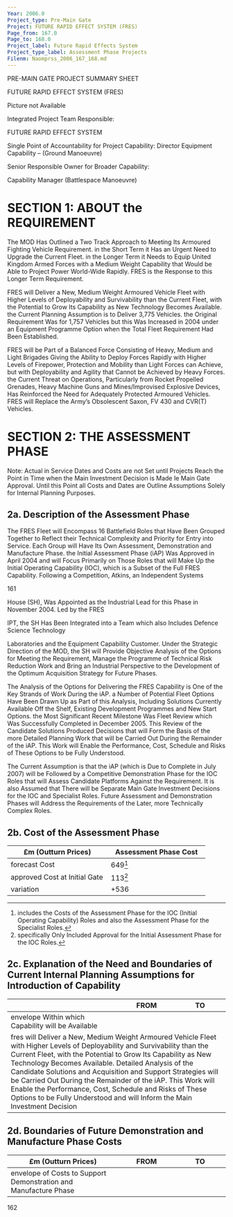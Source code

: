 ```yaml
---
Year: 2006.0
Project_type: Pre-Main Gate
Project: FUTURE RAPID EFFECT SYSTEM (FRES)
Page_from: 167.0
Page_to: 168.0
Project_label: Future Rapid Effects System
Project_type_label: Assessment Phase Projects
Filenm: Naomprss_2006_167_168.md
---
```

PRE-MAIN GATE PROJECT SUMMARY SHEET

FUTURE RAPID EFFECT SYSTEM (FRES)

Picture not Available

Integrated Project Team Responsible:

FUTURE RAPID EFFECT SYSTEM

Single Point of Accountability for Project Capability: Director Equipment Capability – (Ground Manoeuvre)

Senior Responsible Owner for Broader Capability:

Capability Manager (Battlespace Manoeuvre)

# SECTION 1: ABOUT the REQUIREMENT

The MOD Has Outlined a Two Track Approach to Meeting Its Armoured Fighting Vehicle Requirement. in the Short Term it Has an Urgent Need to Upgrade the Current Fleet. in the Longer Term it Needs to Equip United Kingdom Armed Forces with a Medium Weight Capability that Would be Able to Project Power World-Wide Rapidly. FRES is the Response to this Longer Term Requirement.

FRES will Deliver a New, Medium Weight Armoured Vehicle Fleet with Higher Levels of Deployability and Survivability than the Current Fleet, with the Potential to Grow Its Capability as New Technology Becomes Available. the Current Planning Assumption is to Deliver 3,775 Vehicles. the Original Requirement Was for 1,757 Vehicles but this Was Increased in 2004 under an Equipment Programme Option when the Total Fleet Requirement Had Been Established.

FRES will be Part of a Balanced Force Consisting of Heavy, Medium and Light Brigades Giving the Ability to Deploy Forces Rapidly with Higher Levels of Firepower, Protection and Mobility than Light Forces can Achieve, but with Deployability and Agility that Cannot be Achieved by Heavy Forces. the Current Threat on Operations, Particularly from Rocket Propelled Grenades, Heavy Machine Guns and Mines/Improvised Explosive Devices, Has Reinforced the Need for Adequately Protected Armoured Vehicles. FRES will Replace the Army’s Obsolescent Saxon, FV 430 and CVR(T) Vehicles.

# SECTION 2: THE ASSESSMENT PHASE

Note: Actual in Service Dates and Costs are not Set until Projects Reach the Point in Time when the Main Investment Decision is Made Ie Main Gate Approval. Until this Point all Costs and Dates are Outline Assumptions Solely for Internal Planning Purposes.

## 2a. Description of the Assessment Phase

The FRES Fleet will Encompass 16 Battlefield Roles that Have Been Grouped Together to Reflect their Technical Complexity and Priority for Entry into Service. Each Group will Have Its Own Assessment, Demonstration and Manufacture Phase. the Initial Assessment Phase (iAP) Was Approved in April 2004 and will Focus Primarily on Those Roles that will Make Up the Initial Operating Capability (IOC), which is a Subset of the Full FRES Capability. Following a Competition, Atkins, an Independent Systems

161

House (SH), Was Appointed as the Industrial Lead for this Phase in November 2004. Led by the FRES

IPT, the SH Has Been Integrated into a Team which also Includes Defence Science Technology

Laboratories and the Equipment Capability Customer. Under the Strategic Direction of the MOD, the SH will Provide Objective Analysis of the Options for Meeting the Requirement, Manage the Programme of Technical Risk Reduction Work and Bring an Industrial Perspective to the Development of the Optimum Acquisition Strategy for Future Phases.

The Analysis of the Options for Delivering the FRES Capability is One of the Key Strands of Work During the iAP. a Number of Potential Fleet Options Have Been Drawn Up as Part of this Analysis, Including Solutions Currently Available Off the Shelf, Existing Development Programmes and New Start Options. the Most Significant Recent Milestone Was Fleet Review which Was Successfully Completed in December 2005. This Review of the Candidate Solutions Produced Decisions that will Form the Basis of the more Detailed Planning Work that will be Carried Out During the Remainder of the iAP. This Work will Enable the Performance, Cost, Schedule and Risks of These Options to be Fully Understood.

The Current Assumption is that the iAP (which is Due to Complete in July 2007) will be Followed by a Competitive Demonstration Phase for the IOC Roles that will Assess Candidate Platforms Against the Requirement. It is also Assumed that There will be Separate Main Gate Investment Decisions for the IOC and Specialist Roles. Future Assessment and Demonstration Phases will Address the Requirements of the Later, more Technically Complex Roles.

## 2b. Cost of the Assessment Phase

<table>
<colgroup>
<col Style="Width: 50%" />
<col Style="Width: 49%" />
</Colgroup>
<thead>
<tr>
<th>
£m (Outturn Prices)
</Th>
<th>
Assessment Phase Cost
</Th>
</Tr>
</Thead>
<tbody>
<tr>
<td>forecast Cost</Td>
<td>
649<a Href="Fn1" Class="Footnote-Ref" Id="Fnref1"
Role="Doc-Noteref"><sup>1</Sup></A>
</Td>
</Tr>
<tr>
<td>approved Cost at Initial Gate</Td>
<td>
113<a Href="Fn2" Class="Footnote-Ref" Id="Fnref2"
Role="Doc-Noteref"><sup>2</Sup></A>
</Td>
</Tr>
<tr>
<td>variation</Td>
<td>
+536
</Td>
</Tr>
</Tbody>
</Table>
<section Id="Footnotes" Class="Footnotes Footnotes-End-of-Document"
Role="Doc-Endnotes">
<hr />
<ol>
<li Id="Fn1">includes the Costs of the Assessment Phase for the IOC (Initial Operating Capability) Roles and also the Assessment Phase for the Specialist Roles.<a Href="Fnref1" Class="Footnote-Back"
Role="Doc-Backlink">↩︎</A></Li>
<li Id="Fn2">specifically Only Included Approval for the Initial Assessment Phase for the IOC Roles.<a Href="Fnref2"
Class="Footnote-Back" Role="Doc-Backlink">↩︎</A></Li>
</Ol>
</Section>

## 2c. Explanation of the Need and Boundaries of Current Internal Planning Assumptions for Introduction of Capability

<table>
<colgroup>
<col Style="Width: 50%" />
<col Style="Width: 25%" />
<col Style="Width: 23%" />
</Colgroup>
<thead>
<tr>
<th></Th>
<th>
FROM
</Th>
<th>
TO
</Th>
</Tr>
</Thead>
<tbody>
<tr>
<td>envelope Within which Capability will be Available</Td>
<td>

</Td>
<td>

</Td>
</Tr>
<tr>
<td Colspan="3">fres will Deliver a New, Medium Weight Armoured Vehicle Fleet with Higher Levels of Deployability and Survivability than the Current Fleet, with the Potential to Grow Its Capability as New Technology Becomes Available. Detailed Analysis of the Candidate Solutions and Acquisition and Support Strategies will be Carried Out During the Remainder of the iAP. This Work will Enable the Performance, Cost, Schedule and Risks of These Options to be Fully Understood and will Inform the Main Investment Decision</Td>
</Tr>
</Tbody>
</Table>

## 2d. Boundaries of Future Demonstration and Manufacture Phase Costs

<table>
<colgroup>
<col Style="Width: 50%" />
<col Style="Width: 25%" />
<col Style="Width: 23%" />
</Colgroup>
<thead>
<tr>
<th>
£m (Outturn Prices)
</Th>
<th>
FROM
</Th>
<th>
TO
</Th>
</Tr>
</Thead>
<tbody>
<tr>
<td>envelope of Costs to Support Demonstration and Manufacture Phase</Td>
<td>

</Td>
<td>

</Td>
</Tr>
</Tbody>
</Table>

162
